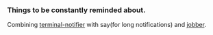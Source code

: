 ### Things to be constantly reminded about.
Combining [terminal-notifier](https://github.com/julienXX/terminal-notifier/) with say(for long notifications) and [jobber](https://dshearer.github.io/jobber/).
